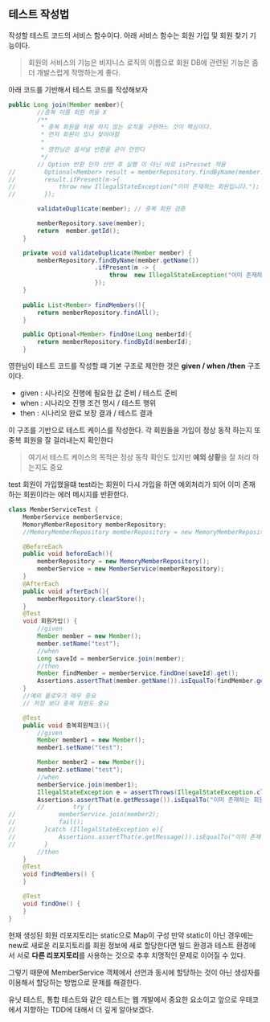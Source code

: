 ## 테스트 작성법

작성할 테스트 코드의 서비스 함수이다.
아래 서비스 함수는 회원 가입 및 회원 찾기 기능이다.

> 회원의 서비스의 기능은 비지니스 로직의 이름으로
회원 DB에 관련된 기능은 좀 더 개발스럽게 작명하는게 좋다.

아래 코드를 기반해서 테스트 코드를 작성해보자

```java
public Long join(Member member){
        //중복 이름 회원 허용 X
        /**
         * 중복 회원을 허용 하지 않는 로직을 구현하느 것이 핵심이다.
         * 먼저 회원이 있나 찾아야함
         *
         * 영한님은 옵셔널 반환을 굳이 안한다
         */
        // Option 반환 인자 선언 후 실행 이 아닌 바로 isPresnet 적용
//        Optional<Member> result = memberRepository.findByName(member.getName());
//        result.ifPresent(m->{
//            throw new IllegalStateException("이미 존재하는 회원입니다.");
//        });

        validateDuplicate(member); // 중복 회원 검증

        memberRepository.save(member);
        return  member.getId();
    }

    private void validateDuplicate(Member member) {
        memberRepository.findByName(member.getName())
                        .ifPresent(m -> {
                            throw  new IllegalStateException("이미 존재하는 회원입니다.");
                        });
    }
    
    public List<Member> findMembers(){
        return memberRepository.findAll();
    }

    public Optional<Member> findOne(Long memberId){
        return memberRepository.findById(memberId);
    }
```

영한님이 테스트 코드를 작성할 떄 기본 구조로 제안한 것은 
**given / when /then** 구조이다.

- given : 시나리오 진행에 필요한 값 준비 / 테스트 준비
- when : 시나리오 진행 조건 명시 / 테스트 행위
- then : 시나리오 완료 보장 결과 / 테스트 결과

이 구조를 기반으로 테스트 케이스를 작성한다.
각 회원들을 가입이 정상 동작 하는지 또 중복 회원을 잘 걸러내는지 확인한다

> 여기서 테스트 케이스의 목적은 정상 동작 확인도 있지만
**예외 상황**을 잘 처리 하는지도 중요

test 회원이 가입했을떄 test라는 회원이 다시 가입을 하면 예외처리가 되어 이미 존재하는 회원이라는 에러 메시지를 반환한다.

```java
class MemberServiceTest {
    MemberService memberService;
    MemoryMemberRepository memberRepository;
    //MemoryMemberRepository memberRepository = new MemoryMemberRepository();//이거를 두개를 쓸 이유가 없음 새로운 인스턴스로 할당하는게 좋지 않다.

    @BeforeEach
    public void beforeEach(){
        memberRepository = new MemoryMemberRepository();
        memberService = new MemberService(memberRepository);
    }
    @AfterEach
    public void afterEach(){
        memberRepository.clearStore();
    }
    @Test
    void 회원가입() {
        //given
        Member member = new Member();
        member.setName("test");
        //when
        Long saveId = memberService.join(member);
        //then
        Member findMember = memberService.findOne(saveId).get();
        Assertions.assertThat(member.getName()).isEqualTo(findMember.getName());
    }
    //예외 플로우가 매우 중요
    // 저장 보다 중복 회원도 중요

    @Test
    public void 중복회원체크(){
        //given
        Member member1 = new Member();
        member1.setName("test");

        Member member2 = new Member();
        member2.setName("test");
        //when
        memberService.join(member1);
        IllegalStateException e = assertThrows(IllegalStateException.class, () -> memberService.join(member2));
        Assertions.assertThat(e.getMessage()).isEqualTo("이미 존재하는 회원입니다.");
        //        try {
//            memberService.join(member2);
//            fail();
//        }catch (IllegalStateException e){
//            Assertions.assertThat(e.getMessage()).isEqualTo("이미 존재하는 회원입니다.");
//        }
        //then
    }
    @Test
    void findMembers() {
    }

    @Test
    void findOne() {
    }
}
```

현재 생성된 회원 리포지토리는 static으로 Map이 구성
만약 static이 아닌 경우에는 new로 새로운 리포지토리를 회원 정보에 새로 할당한다면 빌드 환경과 테스트 환경에서 서로 **다른 리포지토리**를 사용하는 것으로 추후 치명적인 문제로 이어질 수 있다.

그렇기 때문에 MemberService 객체에서 선언과 동시에 할당하는 것이 아닌 생성자를 이용해서 할당하는 방법으로 문제를 해결한다.

유닛 테스트, 통합 테스트와 같은 테스트는 웹 개발에서 중요한 요소이고 앞으로 우테코에서 지향하는 TDD에 대해서 더 깊게 알아보겠다.